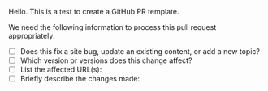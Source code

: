 Hello. This is a test to create a GitHub PR template.

We need the following information to process this pull request appropriately:

- [ ] Does this fix a site bug, update an existing content, or add a new topic?
- [ ] Which version or versions does this change affect?
- [ ] List the affected URL(s):
- [ ] Briefly describe the changes made:
